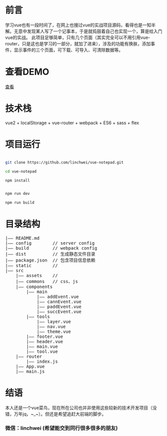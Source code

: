 # 前言
学习vue也有一段时间了，在网上也搜过vue的实战项目源码，看得也是一知半解。无意中发现某人写了一个记事本，于是就捣鼓着自己也实现一个，算是给入门vue的实战。
此项目足够简单，只有几个页面（其实完全可以不用引用vue-router，只是这也是学习的一部分，就加了进来），涉及的功能有换肤，添加事件，显示事件的三个页面，可下载、可导入、可清除数据等。

# 查看DEMO
[查看](https://linchwei.github.io/project/vue-notepad/#/)

# 技术栈 
vue2 + localStorage + vue-router + webpack + ES6 + sass + flex


# 项目运行

``` bash

git clone https://github.com/linchwei/vue-notepad.git

cd vue-notepad

npm install


npm run dev

npm run build

```

# 目录结构
<pre>
|—— README.md
|—— config        // server config
|—— build         // webpack config
|—— dist          // 生成静态文件目录
|—— package.json  // 包含项目信息依赖
|—— static        // 
|—— src
    |—— assets    //
    |—— commons   // css、js
    |—— components
        |—— main
            |—— addEvent.vue
            |—— cannEvent.vue
            |—— paddEvent.vue
            |—— succEvent.vue
        |—— tools
            |—— layer.vue
            |—— nav.vue
            |—— theme.vue
        |—— footer.vue
        |—— header.vue
        |—— main.vue
        |—— tool.vue
    |—— router
        |—— index.js
    |—— App.vue
    |—— main.js
</pre>

# 结语
本人还是一个vue菜鸟，现在所在公司也并非使用这些较新的技术开发项目（没错，万年jq，~_~）。但还是希望追赶大前端的脚步。

### 微信：linchwei (希望能交到同行很多很多的朋友)
